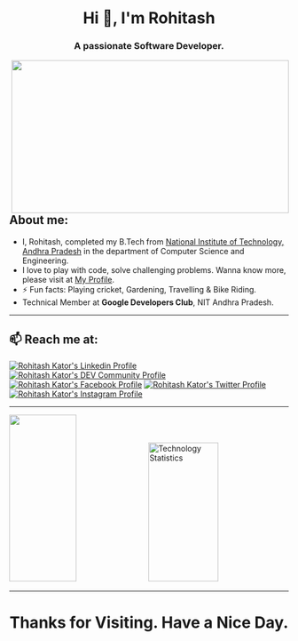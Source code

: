 <h1 align="center">Hi 👋, I'm Rohitash</h1>
<h3 align="center">A passionate Software Developer.</h3>
<img align ="right" height="275" width="500" src="https://camo.githubusercontent.com/683e2187241c641430216c864ce93fc5a0e0dfb232c5a01d1c54b54d63aa8cb2/68747470733a2f2f63646e2e6472696262626c652e636f6d2f75736572732f313136323037372f73637265656e73686f74732f333834383931342f70726f6772616d6d65722e676966" src="Code Eat Sleep Code" />

## About me:
- I, Rohitash, completed my B.Tech from [National Institute of Technology, Andhra Pradesh](https://www.nitandhra.ac.in) in the
department of Computer Science and Engineering. 
- I love to play with code, solve challenging problems. Wanna know more, please visit at [My Profile](https://itsRkator.github.io).
- ⚡ Fun facts: Playing cricket, Gardening, Travelling & Bike Riding.
- Technical Member at <b>Google Developers Club</b>, NIT Andhra Pradesh.

***

## 📫 Reach me at:
  [![Rohitash Kator's Linkedin Profile](https://img.shields.io/badge/linkedin-itsRkator-007bb5?style=badge&logo=linkedin)](https://www.linkedin.com/in/itsRkator)
  [![Rohitash Kator's DEV Community Profile](https://img.shields.io/badge/dev-itsRkator-000000?style=badge&logo=dev.to)](https://dev.to/itsrkator)
  [![Rohitash Kator's Facebook Profile](https://img.shields.io/badge/facebook-itsRkator-1877f2?style=badge&logo=facebook)](https://facebook.com/itsRkator)
  [![Rohitash Kator's Twitter Profile](https://img.shields.io/badge/twitter-itsRkator-1da1f2?style=badge&logo=twitter)](https://twitter.com/itsRkator)
  [![Rohitash Kator's Instagram Profile](https://img.shields.io/badge/instagram-hey.auspicious-c32aa3?style=badge&logo=instagram)](https://instagram.com/mystical.rms)
<!--   ![Profile Viewers](https://visitor-badge.glitch.me/badge?page_id=itsRkator.itsRkator) -->

<!-- <p align="left"><img src="https://komarev.com/ghpvc/?username=itsRkator&label=Profile%20views&color=0e75b6&style=flat"
    alt="Rohitash Kator" /></p> -->


***
<div>
  <img height="300" width="49%" src="https://github-readme-stats.vercel.app/api?username=itsRkator&&show_icons=true&title_color=ffffff&icon_color=bb2acf&text_color=daf7dc&bg_color=191919">
  <img height="250" width="50%" src="https://github-readme-stats.vercel.app/api/top-langs/?username=itsRkator&layout=compact" alt="Technology Statistics" />
</div>

<!-- ## Stanzers:
  [![Stargazers repo roster for @itsRkator/itsRkator](https://reporoster.com/stars/itsRkator/itsRkator)](https://github.com/itsRkator/itsRkator/stargazers)
 -->
***
<div align="center">
  <h1>
    Thanks for Visiting. Have a Nice Day.
  </h1>
</div>
